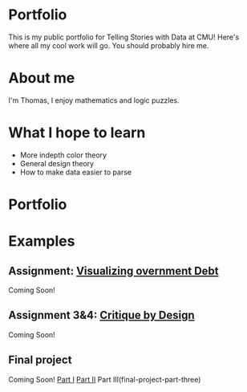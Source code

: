 # Portfolio
This is my public portfolio for Telling Stories with Data at CMU!  Here's where all my cool work will go.  You should probably hire me. 

# About me
I'm Thomas, I enjoy mathematics and logic puzzles.

# What I hope to learn
- More indepth color theory
- General design theory
- How to make data easier to parse

# Portfolio

# Examples

## Assignment: [Visualizing overnment Debt](visualizing-government-debt)
Coming Soon!

## Assignment 3&4: [Critique by Design](critique-by-design)
Coming Soon!

## Final project
Coming Soon!
[Part I](final-project-part-one)
[Part II](final-project-part-two)
Part III(final-project-part-three)
